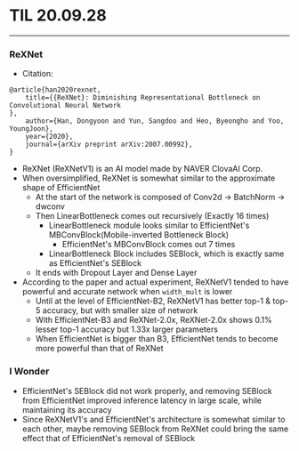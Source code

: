 # TIL 20.09.28
---
### ReXNet
- Citation:
<pre><code>@article{han2020rexnet,
    title={{ReXNet}: Diminishing Representational Bottleneck on Convolutional Neural Network
},
    author={Han, Dongyoon and Yun, Sangdoo and Heo, Byeongho and Yoo, YoungJoon},
    year={2020},
    journal={arXiv preprint arXiv:2007.00992},
}</code></pre>
- ReXNet (ReXNetV1) is an AI model made by NAVER ClovaAI Corp.
- When oversimplified, ReXNet is somewhat similar to the approximate shape of EfficientNet
    - At the start of the network is composed of Conv2d -> BatchNorm -> dwconv
    - Then LinearBottleneck comes out recursively (Exactly 16 times)
        - LinearBottleneck module looks similar to EfficientNet's MBConvBlock(Mobile-inverted Bottleneck Block)
            - EfficientNet's MBConvBlock comes out 7 times
        - LinearBottleneck Block includes SEBlock, which is exactly same as EfficientNet's SEBlock
    - It ends with Dropout Layer and Dense Layer
- According to the paper and actual experiment, ReXNetV1 tended to have powerful and accurate network when `width_mult` is lower
    - Until at the level of EfficientNet-B2, ReXNetV1 has better top-1 & top-5 accuracy, but with smaller size of network
    - With EfficientNet-B3 and ReXNet-2.0x, ReXNet-2.0x shows 0.1% lesser top-1 accuracy but 1.33x larger parameters
    - When EfficientNet is bigger than B3, EfficientNet tends to become more powerful than that of ReXNet

### I Wonder
- EfficientNet's SEBlock did not work properly, and removing SEBlock from EfficientNet improved inference latency in large scale, while maintaining its accuracy
- Since ReXNetV1's and EfficientNet's architecture is somewhat similar to each other, maybe removing SEBlock from ReXNet could bring the same effect that of EfficientNet's removal of SEBlock